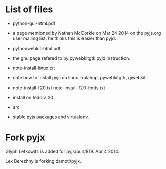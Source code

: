 
List of files
===============

* python-gui-html.pdf 
 * a page mentioned by Nathan McCorkle on Mar 24 2014 on the pyjs.org user mailing list. he thinks this is easier than pyjd.
 
* pythonwebkit-html.pdf 
 * the gnu page refered to by pywebkitgtk pyjd instruction.

* note-install-linux.txt 
 * note how to install pyjs on linux. hulahop, pywebkitgtk, giwebkit.

* note-install-f20.txt note-install-f20-fonts.txt
 * install on fedora 20

* arc
 * stable pyjs packages and virtualenv.



Fork pyjx
===============

Glyph Lefkowitz is added for pyjs/pull/819. Apr 4 2014. 

Lex Berezhny is forking damoti/pyjx. 


